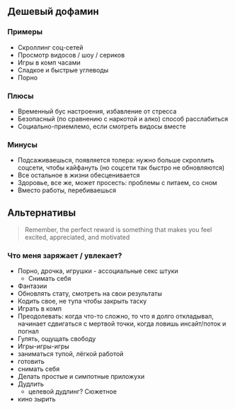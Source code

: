 ## Дешевый дофамин

### Примеры

- Скроллинг соц-сетей
- Просмотр видосов / шоу / сериков
- Игры в комп часами
- Сладкое и быстрые углеводы
- Порно

### Плюсы

- Временный бус настроения, избавление от стресса
- Безопасный (по сравнению с наркотой и алко) способ расслабиться
- Социально-приемлемо, если смотреть видосы вместе

### Минусы

- Подсаживаешься, появляется толера: нужно больше скроллить соцсети, чтобы кайфануть (но соцсети так быстро не обновляются)
- Все остальное в жизни обесценивается
- Здоровье, все же, может просесть: проблемы с питаем, со сном
- Вместо работы, перебиваешься

## Альтернативы



>Remember, the perfect reward is something that makes you feel excited, appreciated, and motivated

### Что меня заряжает / увлекает?

- Порно, дрочка, игрушки - ассоциальные секс штуки
	- Снимать себя
- Фантазии
- Обновлять стату, смотреть на свои результаты
- Кодить свое, не тупа чтобы закрыть таску
- Играть в комп
- Преодолевать: когда что-то сложно, то что я долго откладывал, начинает сдвигаться с мертвой точки, когда ловишь инсайт/поток и погнал
- Гулять, ощущать свободу
- Игры-игры-игры
- заниматься тупой, лёгкой работой  
- готовить  
- снимать себя
- Делать простые и симпотные приложухи
- Дудлить
  - целевой дудлинг? Сюжетное
- кино зырить 
